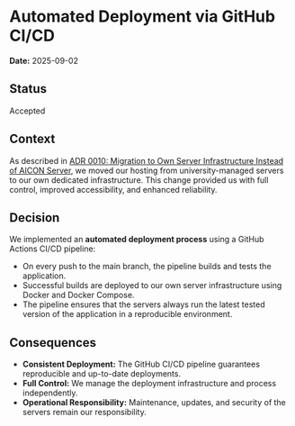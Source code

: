 # Automated Deployment via GitHub CI/CD

**Date:** 2025-09-02  

## Status

Accepted  

## Context

As described in [ADR 0010: Migration to Own Server Infrastructure Instead of AICON Server](./0010-migration-to-own-server-infrastructure.md), we moved our hosting from university-managed servers to our own dedicated infrastructure. This change provided us with full control, improved accessibility, and enhanced reliability.

## Decision

We implemented an **automated deployment process** using a GitHub Actions CI/CD pipeline:

* On every push to the main branch, the pipeline builds and tests the application.
* Successful builds are deployed to our own server infrastructure using Docker and Docker Compose.
* The pipeline ensures that the servers always run the latest tested version of the application in a reproducible environment.

## Consequences

* **Consistent Deployment:** The GitHub CI/CD pipeline guarantees reproducible and up-to-date deployments.
* **Full Control:** We manage the deployment infrastructure and process independently.
* **Operational Responsibility:** Maintenance, updates, and security of the servers remain our responsibility.
